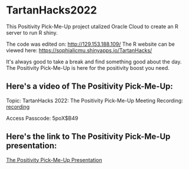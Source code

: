 # TartanHacks2022
This Positivity Pick-Me-Up project utalized Oracle Cloud to create an R server to run R shiny.

The code was edited on: http://129.153.188.109/
The R website can be viewed here: https://sophialicmu.shinyapps.io/TartanHacks/

It's always good to take a break and find something good about the day. The Positivity Pick-Me-Up is here for the positivity boost you need.

## Here's a video of The Positivity Pick-Me-Up:
Topic: TartanHacks 2022: The Positivity Pick-Me-Up
Meeting Recording: [recording](https://cmu.zoom.us/rec/share/fbkHgx10grQK95MCfVVF1W_HoecQSmHeOjSIiVSFx_wafB4XHsBZWVoRyrVTY1-D.-UCmoTgJZDCjtFs8)

Access Passcode: 5poX$B49

## Here's the link to The Positivity Pick-Me-Up presentation:
[The Positivity Pick-Me-Up Presentation](https://docs.google.com/presentation/d/1vvI7dP3iW3Dl9jssRQOYUcmTQ5c3DuwpYGYu4ePD2ow/edit?usp=sharing)
